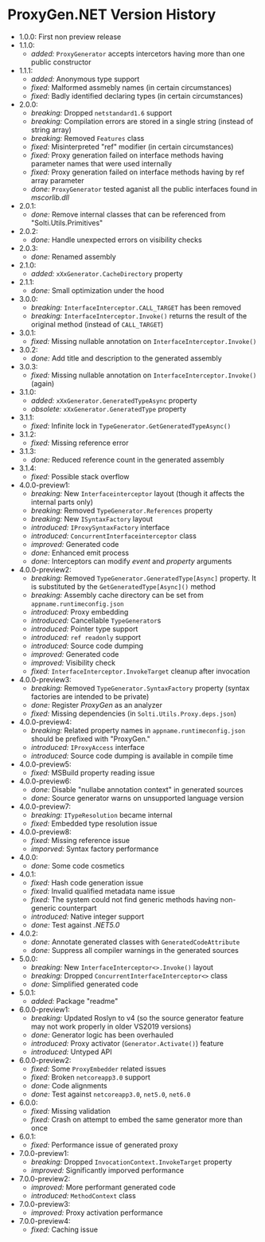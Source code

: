# ProxyGen.NET Version History
- 1.0.0: First non preview release
- 1.1.0:
  - *added:* `ProxyGenerator` accepts intercetors having more than one public constructor
- 1.1.1:
  - *added:* Anonymous type support
  - *fixed:* Malformed assmebly names (in certain circumstances)
  - *fixed:* Badly identified declaring types (in certain circumstances)
- 2.0.0:
  - *breaking:* Dropped `netstandard1.6` support
  - *breaking:* Compilation errors are stored in a single string (instead of string array)
  - *breaking:* Removed `Features` class
  - *fixed:* Misinterpreted "ref" modifier (in certain circumstances)
  - *fixed:* Proxy generation failed on interface methods having parameter names that were used internally
  - *fixed:* Proxy generation failed on interface methods having by ref array parameter
  - *done:* `ProxyGenerator` tested aganist all the public interfaces found in *mscorlib.dll*
- 2.0.1:
  - *done:* Remove internal classes that can be referenced from "Solti.Utils.Primitives"
- 2.0.2:
  - *done:* Handle unexpected errors on visibility checks
- 2.0.3:
  - *done:* Renamed assembly
- 2.1.0:
  - *added:* `xXxGenerator.CacheDirectory` property
- 2.1.1:
  - *done:* Small optimization under the hood
- 3.0.0:
  - *breaking:* `InterfaceInterceptor.CALL_TARGET` has been removed
  - *breaking:* `InterfaceInterceptor.Invoke()` returns the result of the original method (instead of `CALL_TARGET`)
- 3.0.1:
  - *fixed:* Missing nullable annotation on `InterfaceInterceptor.Invoke()`
- 3.0.2:
  - *done:* Add title and description to the generated assembly
- 3.0.3:
  - *fixed:* Missing nullable annotation on `InterfaceInterceptor.Invoke()` (again)
- 3.1.0:
  - *added:* `xXxGenerator.GeneratedTypeAsync` property
  - *obsolete:* `xXxGenerator.GeneratedType` property
- 3.1.1:
  - *fixed:* Infinite lock in `TypeGenerator.GetGeneratedTypeAsync()`
- 3.1.2:
  - *fixed:* Missing reference error
- 3.1.3:
  - *done:* Reduced reference count in the generated assembly
- 3.1.4:
  - *fixed:* Possible stack overflow
- 4.0.0-preview1:
  - *breaking:* New `Interfaceinterceptor` layout (though it affects the internal parts only)
  - *breaking:* Removed `TypeGenerator.References` property
  - *breaking:* New `ISyntaxFactory` layout
  - *introduced:* `IProxySyntaxFactory` interface
  - *introduced:* `ConcurrentInterfaceinterceptor` class
  - *improved:* Generated code
  - *done:* Enhanced emit process
  - *done:* Interceptors can modify *event* and *property* arguments
- 4.0.0-preview2:
  - *breaking:* Removed `TypeGenerator.GeneratedType[Async]` property. It is substituted by the `GetGeneratedType[Async]()` method
  - *breaking:* Assembly cache directory can be set from `appname.runtimeconfig.json`
  - *introduced:* Proxy embedding
  - *introduced:* Cancellable `TypeGenerator`s
  - *introduced:* Pointer type support
  - *introduced:* `ref readonly` support
  - *introduced:* Source code dumping
  - *improved:* Generated code
  - *improved:* Visibility check
  - *fixed:* `InterfaceInterceptor.InvokeTarget` cleanup after invocation
- 4.0.0-preview3:
  - *breaking:* Removed `TypeGenerator.SyntaxFactory` property (syntax factories are intended to be private)
  - *done:* Register *ProxyGen* as an analyzer
  - *fixed:* Missing dependencies (in `Solti.Utils.Proxy.deps.json`)
- 4.0.0-preview4:
  - *breaking:* Related property names in `appname.runtimeconfig.json` should be prefixed with "ProxyGen."
  - *introduced:* `IProxyAccess` interface
  - *introduced:* Source code dumping is available in compile time
- 4.0.0-preview5:
  - *fixed:* MSBuild property reading issue
- 4.0.0-preview6:
  - *done:* Disable "nullabe annotation context" in generated sources
  - *done:* Source generator warns on unsupported language version
- 4.0.0-preview7:
  - *breaking:* `ITypeResolution` became internal
  - *fixed:* Embedded type resolution issue
- 4.0.0-preview8:
  - *fixed:* Missing reference issue
  - *imporved:* Syntax factory performance
- 4.0.0:
  - *done:* Some code cosmetics
- 4.0.1:
  - *fixed:* Hash code generation issue
  - *fixed:* Invalid qualified metadata name issue
  - *fixed:* The system could not find generic methods having non-generic counterpart
  - *introduced:* Native integer support
  - *done:* Test against *.NET5.0*
- 4.0.2:
  - *done:* Annotate generated classes with `GeneratedCodeAttribute`
  - *done:* Suppress all compiler warnings in the generated sources
- 5.0.0:
  - *breaking:* New `InterfaceInterceptor<>.Invoke()` layout
  - *breaking:* Dropped `ConcurrentInterfaceInterceptor<>` class
  - *done:* Simplified generated code
- 5.0.1:
  - *added:* Package "readme"
- 6.0.0-preview1:
  - *breaking:* Updated Roslyn to v4 (so the source generator feature may not work properly in older VS2019 versions)
  - *done:* Generator logic has been overhauled
  - *introduced:* Proxy activator (`Generator.Activate()`) feature
  - *introduced:* Untyped API
- 6.0.0-preview2:
  - *fixed:* Some `ProxyEmbedder` related issues
  - *fixed:* Broken `netcoreapp3.0` support
  - *done:* Code alignments
  - *done:* Test against `netcoreapp3.0`, `net5.0`, `net6.0`
- 6.0.0:
  - *fixed:* Missing validation
  - *fixed:* Crash on attempt to embed the same generator more than once
- 6.0.1:
  - *fixed:* Performance issue of generated proxy
- 7.0.0-preview1:
  - *breaking:* Dropped `InvocationContext.InvokeTarget` property
  - *improved:* Significantly imporved performance
- 7.0.0-preview2:
  - *improved:* More performant generated code
  - *introduced:* `MethodContext` class
- 7.0.0-preview3:
  - *improved:* Proxy activation performance
- 7.0.0-preview4:
  - *fixed:* Caching issue